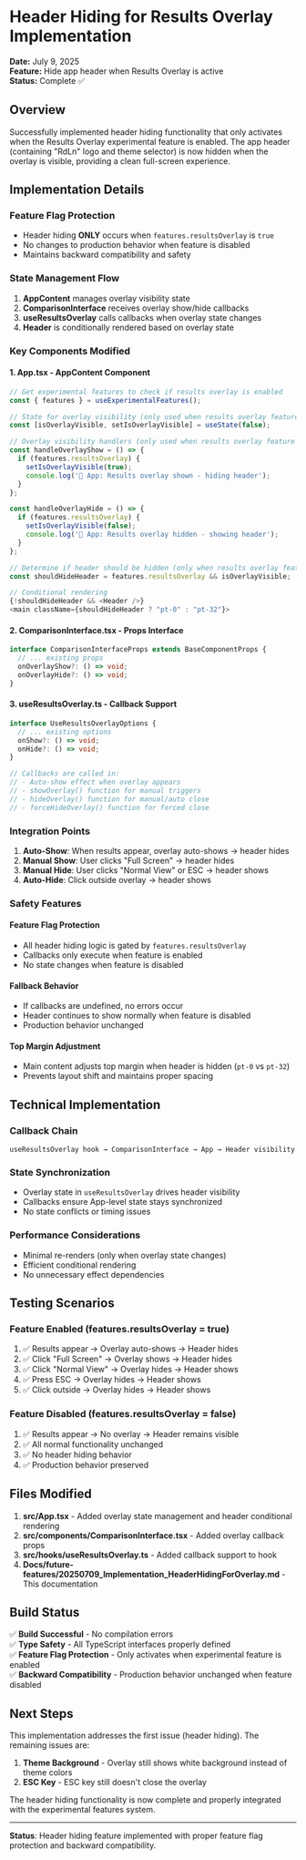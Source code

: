 # Header Hiding for Results Overlay Implementation

**Date:** July 9, 2025  
**Feature:** Hide app header when Results Overlay is active  
**Status:** Complete ✅

## Overview

Successfully implemented header hiding functionality that only activates when the Results Overlay experimental feature is enabled. The app header (containing "RdLn" logo and theme selector) is now hidden when the overlay is visible, providing a clean full-screen experience.

## Implementation Details

### **Feature Flag Protection**
- Header hiding **ONLY** occurs when `features.resultsOverlay` is `true`
- No changes to production behavior when feature is disabled
- Maintains backward compatibility and safety

### **State Management Flow**
1. **AppContent** manages overlay visibility state
2. **ComparisonInterface** receives overlay show/hide callbacks
3. **useResultsOverlay** calls callbacks when overlay state changes
4. **Header** is conditionally rendered based on overlay state

### **Key Components Modified**

#### **1. App.tsx - AppContent Component**
```typescript
// Get experimental features to check if results overlay is enabled
const { features } = useExperimentalFeatures();

// State for overlay visibility (only used when results overlay feature is enabled)
const [isOverlayVisible, setIsOverlayVisible] = useState(false);

// Overlay visibility handlers (only used when results overlay feature is enabled)
const handleOverlayShow = () => {
  if (features.resultsOverlay) {
    setIsOverlayVisible(true);
    console.log('🎯 App: Results overlay shown - hiding header');
  }
};

const handleOverlayHide = () => {
  if (features.resultsOverlay) {
    setIsOverlayVisible(false);
    console.log('🎯 App: Results overlay hidden - showing header');
  }
};

// Determine if header should be hidden (only when results overlay feature is enabled AND overlay is visible)
const shouldHideHeader = features.resultsOverlay && isOverlayVisible;

// Conditional rendering
{!shouldHideHeader && <Header />}
<main className={shouldHideHeader ? "pt-0" : "pt-32"}>
```

#### **2. ComparisonInterface.tsx - Props Interface**
```typescript
interface ComparisonInterfaceProps extends BaseComponentProps {
  // ... existing props
  onOverlayShow?: () => void;
  onOverlayHide?: () => void;
}
```

#### **3. useResultsOverlay.ts - Callback Support**
```typescript
interface UseResultsOverlayOptions {
  // ... existing options
  onShow?: () => void;
  onHide?: () => void;
}

// Callbacks are called in:
// - Auto-show effect when overlay appears
// - showOverlay() function for manual triggers
// - hideOverlay() function for manual/auto close
// - forceHideOverlay() function for forced close
```

### **Integration Points**

1. **Auto-Show**: When results appear, overlay auto-shows → header hides
2. **Manual Show**: User clicks "Full Screen" → header hides
3. **Manual Hide**: User clicks "Normal View" or ESC → header shows
4. **Auto-Hide**: Click outside overlay → header shows

### **Safety Features**

#### **Feature Flag Protection**
- All header hiding logic is gated by `features.resultsOverlay`
- Callbacks only execute when feature is enabled
- No state changes when feature is disabled

#### **Fallback Behavior**
- If callbacks are undefined, no errors occur
- Header continues to show normally when feature is disabled
- Production behavior unchanged

#### **Top Margin Adjustment**
- Main content adjusts top margin when header is hidden (`pt-0` vs `pt-32`)
- Prevents layout shift and maintains proper spacing

## Technical Implementation

### **Callback Chain**
```
useResultsOverlay hook → ComparisonInterface → App → Header visibility
```

### **State Synchronization**
- Overlay state in `useResultsOverlay` drives header visibility
- Callbacks ensure App-level state stays synchronized
- No state conflicts or timing issues

### **Performance Considerations**
- Minimal re-renders (only when overlay state changes)
- Efficient conditional rendering
- No unnecessary effect dependencies

## Testing Scenarios

### **Feature Enabled (features.resultsOverlay = true)**
1. ✅ Results appear → Overlay auto-shows → Header hides
2. ✅ Click "Full Screen" → Overlay shows → Header hides
3. ✅ Click "Normal View" → Overlay hides → Header shows
4. ✅ Press ESC → Overlay hides → Header shows
5. ✅ Click outside → Overlay hides → Header shows

### **Feature Disabled (features.resultsOverlay = false)**
1. ✅ Results appear → No overlay → Header remains visible
2. ✅ All normal functionality unchanged
3. ✅ No header hiding behavior
4. ✅ Production behavior preserved

## Files Modified

1. **src/App.tsx** - Added overlay state management and header conditional rendering
2. **src/components/ComparisonInterface.tsx** - Added overlay callback props
3. **src/hooks/useResultsOverlay.ts** - Added callback support to hook
4. **Docs/future-features/20250709_Implementation_HeaderHidingForOverlay.md** - This documentation

## Build Status

✅ **Build Successful** - No compilation errors  
✅ **Type Safety** - All TypeScript interfaces properly defined  
✅ **Feature Flag Protection** - Only activates when experimental feature is enabled  
✅ **Backward Compatibility** - Production behavior unchanged when feature disabled  

## Next Steps

This implementation addresses the first issue (header hiding). The remaining issues are:

1. **Theme Background** - Overlay still shows white background instead of theme colors
2. **ESC Key** - ESC key still doesn't close the overlay

The header hiding functionality is now complete and properly integrated with the experimental features system.

---

**Status**: Header hiding feature implemented with proper feature flag protection and backward compatibility.
